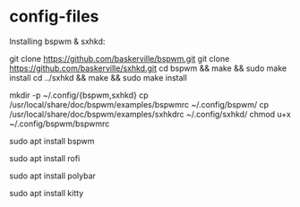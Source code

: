 # config-files

Installing bspwm & sxhkd:

git clone https://github.com/baskerville/bspwm.git
git clone https://github.com/baskerville/sxhkd.git
cd bspwm && make && sudo make install
cd ../sxhkd && make && sudo make install

mkdir -p ~/.config/{bspwm,sxhkd}
cp /usr/local/share/doc/bspwm/examples/bspwmrc ~/.config/bspwm/
cp /usr/local/share/doc/bspwm/examples/sxhkdrc ~/.config/sxhkd/
chmod u+x ~/.config/bspwm/bspwmrc

sudo apt install bspwm

sudo apt install rofi

sudo apt install polybar

sudo apt install kitty
